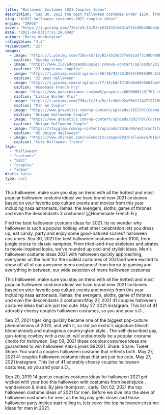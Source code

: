 ```yaml
---
title: "Halloween Costumes 2021 Couples Ideas"
description: "Sep 30, 2021 the best halloween costumes under $100, from jungle cruise to classic vampires. From tried-and-true skeletons and pirates to movie-inspired looks, we've rounded up cool and stylish ideas"
slug: "41622-halloween-costumes-2021-couples-ideas"
engine: "IMAGE"
cover: "https://i.pinimg.com/736x/e5/15/83/e515833fe681a5f3c08b408bede1d9f9.jpg"
date: "2021-09-03T17:51:26.004Z"
author: "Barry Washington"
ratingValue: "4.3"
reviewCount: "25"
images:
  - image: "https://i.pinimg.com/736x/e5/15/83/e515833fe681a5f3c08b408bede1d9f9.jpg"
    caption: "Spooky vibes"
  - image: "https://www.ilovedogsandpuppies.com/wp-content/uploads/2017/10/01-dogs-9.jpg"
    caption: "23 ingenious couples"
  - image: "https://i.pinimg.com/originals/36/18/93/361893bf6988d99c3c6d4d1771226d85.png"
    caption: "22 Best Halloween"
  - image: "https://i.pinimg.com/originals/f7/10/bd/f710bd6a9839bb3aac9ecbd83626a524.jpg"
    caption: "Homemade French Fry"
  - image: "https://www.purecostumes.com/mm5/graphics/00000001/01763_full_1.jpg"
    caption: "Lizzie Borden Plus"
  - image: "https://i.pinimg.com/736x/fc/3b/9e/fc3b9e92a50b1f14d7127189a03660f3.jpg"
    caption: "Pin on Couple"
  - image: "https://www.gravetics.com/wp-content/uploads/2017/07/Cosmo-Wanda.jpg"
    caption: "Unique Halloween Couple"
  - image: "https://www.gravetics.com/wp-content/uploads/2017/07/Custom-Lucy-Van-Pelt-and-Charlie-Brown-Costumes.jpg"
    caption: "Unique Halloween Couple"
  - image: "https://stayglam.com/wp-content/uploads/2016/09/eatnrunfitness_phantomoftheopera.jpg"
    caption: "45 Unique Halloween"
  - image: "https://www.shinzoo.com/calendar2/images003/halloween/016/cute-halloween-treats-09.jpg"
    caption: "Cute Halloween Treats"
tags:
  - "halloween"
  - "costumes"
  - "2021"
  - "couples"
  - "ideas"
draft: false
type: post
---
```


This halloween, make sure you stay on trend with all the hottest and most popular halloween costume ideas! we have brand new 2021 costumes based on your favorite pop culture events and movies from this year including nasa astronauts, llamas, the avengers, sloths, game of thrones, and even the descendants 3 costumes!
![Homemade French Fry](https://i.pinimg.com/originals/f7/10/bd/f710bd6a9839bb3aac9ecbd83626a524.jpg "Homemade French Fry")

Find the best halloween costume ideas for 2021. Its no wonder why halloween is such a popular holiday  what other celebration lets you dress up, eat candy, party and enjoy some good-natured scares? halloween costumes. Sep 30, 2021 the best halloween costumes under $100, from jungle cruise to classic vampires. From tried-and-true skeletons and pirates to movie-inspired looks, we&#39;ve rounded up cool and stylish ideas. Men&#39;s halloween costume ideas 2021 with halloween quickly approaching, everyones on the hunt for the coolest costumes of 2021and were excited to show off all of our awesome mens costumes! from horror to gaming and everything in between, our wide selection of mens halloween costumes
<!--inArticleAds-->

<!--galleryOne-->

This halloween, make sure you stay on trend with all the hottest and most popular halloween costume ideas! we have brand new 2021 costumes based on your favorite pop culture events and movies from this year including nasa astronauts, llamas, the avengers, sloths, game of thrones, and even the descendants 3 costumes!May 27, 2021 41 couples halloween costume ideas that are just too cute.  May 27, 2021 instagram. This list of 41 adorably cheesy couples halloween costumes, so you and your s.O.,
<!--inArticleAds-->

<!--galleryTwo-->

Sep 27, 2021 tiger king quickly became one of the biggest pop-culture phenomenons of 2020, and with it, so did joe exotic's signature bleach blond strands and outrageous country-glam style.. The self-described gay, gun-toting cowboy with a mullet, will undoubtedly be a popular costume choice for halloween. Sep 09, 2021 these couples costumes ideas are guaranteed to win halloween  Alexis jones 992021. Share. Share. Tweet. Share. You want a couples halloween costume that reflects both. May 27, 2021 41 couples halloween costume ideas that are just too cute.  May 27, 2021 instagram. This list of 41 adorably cheesy couples halloween costumes, so you and your s.O.,
<!--galleryThree-->

Sep 20, 2019 14 genius couples costume ideas for halloween 2021 get wicked with your boo this halloween with costumes from beetlejuice , wandavision & more. By jake thompson , carly. Oct 02, 2021 the top halloween costume ideas of 2021 for men. Before we dive into the slew of halloween costumes for men, as the big day gets closer and those halloween party invites start rolling in, lets cover the top halloween costume ideas for men in 2021.